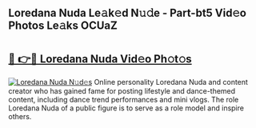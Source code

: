 ## Loredana Nuda Le𝚊k𝚎d N𝚞𝚍e - Part-bt5 Vid𝚎o Photos Le𝚊ks OCUaZ

# <h2><a href="http://fbc25y.evod.top/?m=Loredana+Nuda">🔗 👉🔴 Loredana Nuda Vid𝚎o Ph𝚘t𝚘s</a></h2>

[![Loredana Nuda N𝚞d𝚎s](https://i.imgur.com/8V9OHl7.gif)](http://fbc25y.evod.top/?m=Loredana+Nuda)
Online personality Loredana Nuda and content creator who has gained fame for posting lifestyle and dance-themed content, including dance trend performances and mini vlogs. The role Loredana Nuda of a public figure is to serve as a role model and inspire others. 

